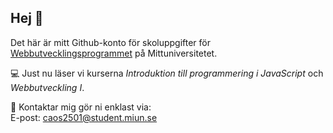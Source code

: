 ## Hej 👋
Det här är mitt Github-konto för skoluppgifter för [Webbutvecklingsprogrammet](https://webbutveckling.miun.se/) på Mittuniversitetet.  

💻 Just nu läser vi kurserna *Introduktion till programmering i JavaScript* och *Webbutveckling I*.  

💌 Kontaktar mig gör ni enklast via:  
E-post: [caos2501@student.miun.se](mailto:caos2501@student.miun.se)

<!--
**cookiecortez/cookiecortez** is a ✨ _special_ ✨ repository because its `README.md` (this file) appears on your GitHub profile.

Here are some ideas to get you started:

- 🔭 I’m currently working on ...
- 🌱 I’m currently learning ...
- 👯 I’m looking to collaborate on ...
- 🤔 I’m looking for help with ...
- 💬 Ask me about ...
- 📫 How to reach me: ...
- 😄 Pronouns: ...
- ⚡ Fun fact: ...
-->
